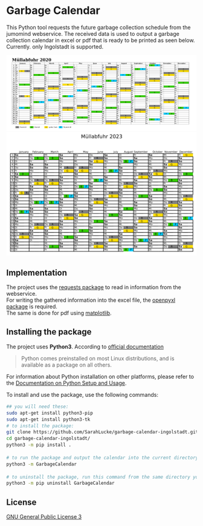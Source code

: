 # Garbage Calendar

This Python tool requests the future garbage collection schedule from the jumomind webservice. The received data is used to output a garbage collection calendar in excel or pdf that is ready to be printed as seen below.  
Currently. only Ingolstadt is supported.

![screenshot garbage calendar from excel](screenshots/garbage_calendar_xls.png)
![screenshot garbage calendar from pdf](screenshots/garbage_calendar_pdf.png)

## Implementation

The project uses the [requests package](https://pypi.org/project/requests/) to read in information from the webservice.  
For writing the gathered information into the excel file, the [openpyxl package](https://pypi.org/project/openpyxl/) is required.  
The same is done for pdf using [matplotlib](https://pypi.org/project/matplotlib/).  

## Installing the package

The project uses **Python3**. According to [official documentation](https://docs.python.org/3/using/unix.html#getting-and-installing-the-latest-version-of-python)
> Python comes preinstalled on most Linux distributions, and is available as a package on all others.

For information about Python installation on other platforms, please refer to the [Documentation on Python Setup and Usage](https://docs.python.org/3/using/index.html).

To install and use the package, use the following commands:
```bash
## you will need these:
sudo apt-get install python3-pip
sudo apt-get install python3-tk
# to install the package:
git clone https://github.com/SarahLucke/garbage-calendar-ingolstadt.git
cd garbage-calendar-ingolstadt/
python3 -m pip install .

# to run the package and output the calendar into the current directory:
python3 -m GarbageCalendar

# to uninstall the package, run this command from the same directory you did the install from:
python3 -m pip uninstall GarbageCalendar
```

## License
[GNU General Public License 3](LICENSE)
